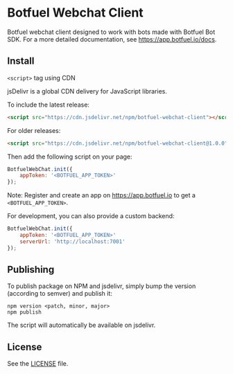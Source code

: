 # Botfuel Webchat Client

Botfuel webchat client designed to work with bots made with Botfuel Bot SDK.
For a more detailed documentation, see https://app.botfuel.io/docs.

## Install

`<script>` tag using CDN

jsDelivr is a global CDN delivery for JavaScript libraries.

To include the latest release:

```html
<script src="https://cdn.jsdelivr.net/npm/botfuel-webchat-client"></script>
```

For older releases:

```html
<script src="https://cdn.jsdelivr.net/npm/botfuel-webchat-client@1.0.0"></script>
```

Then add the following script on your page:

```javascript
BotfuelWebChat.init({
    appToken: '<BOTFUEL_APP_TOKEN>'
});
```

Note: Register and create an app on https://app.botfuel.io to get a `<BOTFUEL_APP_TOKEN>`.

For development, you can also provide a custom backend:

```javascript
BotfuelWebChat.init({
    appToken: '<BOTFUEL_APP_TOKEN>'
    serverUrl: 'http://localhost:7001'
});
```

## Publishing

To publish package on NPM and jsdelivr, simply bump the version (according to semver) and publish it:

```
npm version <patch, minor, major>
npm publish
```

The script will automatically be available on jsdelivr.

## License

See the [LICENSE](LICENSE.md) file.
